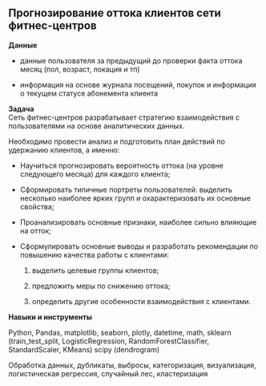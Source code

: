 ## Прогнозирование оттока клиентов сети фитнес-центров

**Данные**

  - данные пользователя за предыдущий до проверки факта оттока месяц (пол, возраст, локация и тп) 

  - информация на основе журнала посещений, покупок и информация о текущем статусе абонемента клиента



**Задача**   
Сеть фитнес-центров разрабатывает стратегию взаимодействия с пользователями на основе аналитических данных.
    
Необходимо провести анализ и подготовить план действий по удержанию клиентов, а именно:

 - Научиться прогнозировать вероятность оттока (на уровне следующего месяца) для каждого клиента;
 - Сформировать типичные портреты пользователей: выделить несколько наиболее ярких групп и охарактеризовать их основные свойства;
 - Проанализировать основные признаки, наиболее сильно влияющие на отток;
 - Сформулировать основные выводы и разработать рекомендации по повышению качества работы с клиентами:
    
    1) выделить целевые группы клиентов;
    
    2) предложить меры по снижению оттока;
    
    3) определить другие особенности взаимодействия с клиентами.

**Навыки и инструменты**  

Python, Pandas, matplotlib, seaborn, plotly, datetime, math, sklearn (train_test_split, LogisticRegression, RandomForestClassifier, StandardScaler, KMeans) scipy (dendrogram)

Обработка данных, дубликаты, выбросы, категоризация, визуализация, логистическая регрессия, случайный лес, кластеризация
